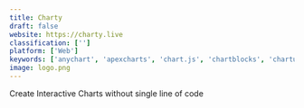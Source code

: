```yaml
---
title: Charty
draft: false 
website: https://charty.live
classification: ['']
platform: ['Web']
keywords: ['anychart', 'apexcharts', 'chart.js', 'chartblocks', 'charturl', 'chartico', 'chartify', 'charts4j', 'datawrapper', 'js_charts', 'orgweaver', 'teechart', 'zoomcharts', 'jquery_sparklines', 'jqplot', 'shinobicharts', 'think-cell']
image: logo.png
---
```

Create Interactive Charts without single line of code